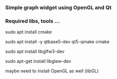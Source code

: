 

### Simple graph widget using OpenGL and Qt


### Required libs, tools ...

sudo apt install cmake

sudo apt install -y qtbase5-dev qt5-qmake cmake

sudo apt install libglfw3-dev

sudo apt-get install libglew-dev

maybe need to install OpenGL as well (libGL)